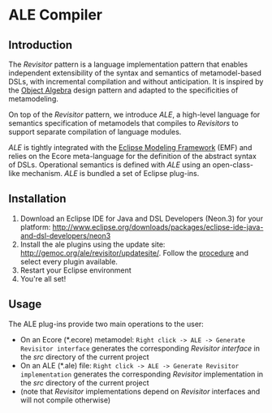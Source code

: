 # ALE Compiler

## Introduction
The *Revisitor* pattern is a language implementation pattern that enables independent extensibility of the syntax and semantics of metamodel-based DSLs, with incremental compilation and without anticipation.
It is inspired by the [Object Algebra](https://dl.acm.org/citation.cfm?id=2367167) design pattern and adapted to the specificities of metamodeling.

On top of the *Revisitor* pattern, we introduce *ALE*, a high-level language for semantics specification of metamodels that compiles to *Revisitors* to support separate compilation of language modules.

*ALE* is tightly integrated with the [Eclipse Modeling Framework](https://www.eclipse.org/modeling/emf/) (EMF) and relies on the Ecore meta-language for the definition of the abstract syntax of DSLs. Operational semantics is defined with *ALE* using an open-class-like mechanism. *ALE* is bundled a set of Eclipse plug-ins.

## Installation

1. Download an Eclipse IDE for Java and DSL Developers (Neon.3) for your platform: http://www.eclipse.org/downloads/packages/eclipse-ide-java-and-dsl-developers/neon3
1. Install the ale plugins using the update site: http://gemoc.org/ale/revisitor/updatesite/. Follow the [procedure](http://help.eclipse.org/oxygen/index.jsp?topic=/org.eclipse.platform.doc.user/tasks/tasks-127.htm) and select every plugin available.
1. Restart your Eclipse environment
1. You're all set!

## Usage

The ALE plug-ins provide two main operations to the user:

* On an Ecore (*.ecore) metamodel: `Right click -> ALE -> Generate Revisitor interface` generates the corresponding *Revisitor interface* in the *src* directory of the current project
* On an ALE (*.ale) file: `Right click -> ALE -> Generate Revisitor implementation` generates the corresponding *Revisitor* implementation in the *src* directory of the current project
* (note that *Revisitor* implementations depend on *Revisitor* interfaces and will not compile otherwise)

